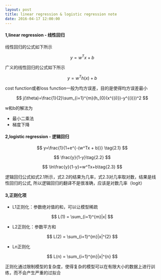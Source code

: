 ```yaml
---
layout: post
title: linear regression & logistic regression note
date: 2016-04-17 12:00:00
---
```

#### **1,linear regression - 线性回归**

线性回归的公式如下所示

$$ y=w^Tx+b $$

广义的线性回归的公式如下所示

$$ y=w^Th(x)+b $$

cost function或者loss function一般为均方误差，目的是使得均方误差最小

$$ j(\theta)=\frac{1}{2}\sum_{i=1}^{m}(h_{0}(x^{(i)})-y^{(i)})^2 $$

w和b的解法为

* 最小二乘法
* 梯度下降

#### **2,logistic regression - 逻辑回归**

$$ y=\frac{1}{1+e^{-(w^Tx + b)}} \tag{2.1} $$

$$ \frac{y}{1-y}\tag{2.2} $$

$$ \ln\frac{y}{1-y}=w^Tx+b\tag{2.3} $$

逻辑回归公式如式2.1所示，式2.2的结果为几率，式2.3对几率取对数，结果是线性回归的公式,
所以逻辑回归的翻译不是很准确，应该是对数几率（logit）

#### **3,正则化项**

* L1正则化：参数绝对值的和，可以让模型稀疏

$$ L(1) = \sum_{i=1}^{m}|x| $$

* L2正则化：参数平方和

$$ L(2) = \sum_{i=1}^{m}|x|^{2} $$

* Ln正则化

$$ L(n) = \sum_{i=1}^{m}|x|^{n} $$

正则化通过限制模型的复杂度，使得复杂的模型可以在有限大小的数据上进行训练，而不会产生严重的过拟合
